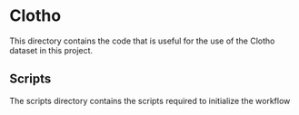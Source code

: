 # Clotho

This directory contains the code that is useful for the use of the Clotho
dataset in this project.

## Scripts

The scripts directory contains the scripts required to initialize the workflow